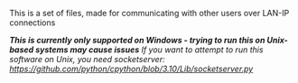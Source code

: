 This is a set of files, made for communicating with other users over LAN-IP connections

***This is currently only supported on Windows - trying to run this on Unix-based systems may cause issues***
*If you want to attempt to run this software on Unix, you need socketserver: https://github.com/python/cpython/blob/3.10/Lib/socketserver.py*
